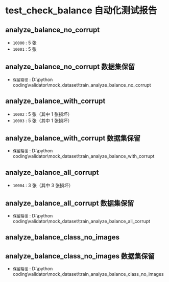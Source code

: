 # test_check_balance 自动化测试报告

## analyze_balance_no_corrupt

- `10000` : 5 张
- `10001` : 5 张


## analyze_balance_no_corrupt 数据集保留

- `保留路径` : D:\python coding\validator\mock_dataset\train_analyze_balance_no_corrupt


## analyze_balance_with_corrupt

- `10002` : 5 张（其中 1 张损坏）
- `10003` : 5 张（其中 1 张损坏）


## analyze_balance_with_corrupt 数据集保留

- `保留路径` : D:\python coding\validator\mock_dataset\train_analyze_balance_with_corrupt


## analyze_balance_all_corrupt

- `10004` : 3 张（其中 3 张损坏）


## analyze_balance_all_corrupt 数据集保留

- `保留路径` : D:\python coding\validator\mock_dataset\train_analyze_balance_all_corrupt


## analyze_balance_class_no_images



## analyze_balance_class_no_images 数据集保留

- `保留路径` : D:\python coding\validator\mock_dataset\train_analyze_balance_class_no_images

